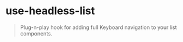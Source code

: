 # use-headless-list

> Plug-n-play hook for adding full Keyboard navigation to your list components.
